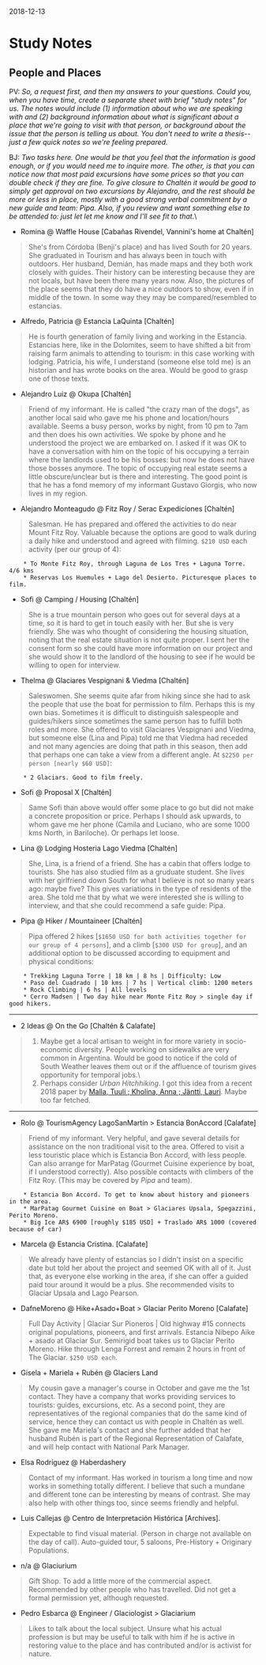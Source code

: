 2018-12-13

# Study Notes 

## People and Places

PV: _So, a request first, and then my answers to your questions. Could you, when you have time, create a separate sheet with brief "study notes" for us. The notes would include (1) information about who we are speaking with and (2) background information about what is significant about a place that we're going to visit with that person, or background about the issue that the person is telling us about. You don't need to write a thesis--just a few quick notes so we're feeling prepared._

BJ: _Two tasks here. One would be that you feel that the information is good enough, or if you would need me to inquire more. The other, is that you can notice now that most paid excursions have some prices so that you can double check if they are fine. To give closure to Chaltén it would be good to simply get approval on two excursions by Alejandro, and the rest should be more or less in place, mostly with a good strong verbal commitment by a new guide and team: Pipa. Also, if you review and want something else to be attended to: just let let me know and I'll see fit to that._\

+ Romina @ Waffle House [Cabañas Rivendel, Vannini's home at Chaltén]

> She's from Córdoba (Benji's place) and has lived South for 20 years. She graduated in Tourism and has always been in touch with outdoors. Her husband, Demián, has made maps and they both work closely with guides. Their history can be interesting because they are not locals, but have been there many years now. Also, the pictures of the place seems that they do have a nice outdoors to show, even if in middle of the town. In some way they may be compared/resembled to estancias.

+ Alfredo, Patricia @ Estancia LaQuinta [Chaltén]

> He is fourth generation of family living and working in the Estancia. Estancias here, like in the Dolomites, seem to have shifted a bit from raising farm animals to attending to tourism: in this case working with lodging. Patricia, his wife, I understand (someone else told me) is an historian and has wrote books on the area. Would be good to grasp one of those texts. 

+ Alejandro Luiz @ Okupa [Chaltén]

> Friend of my informant. He is called "the crazy man of the dogs", as another local said who gave me his phone and location/hours available. Seems a busy person, works by night, from 10 pm to 7am and then does his own activities. We spoke by phone and he understood the project we are embarked on. I asked if it was OK to have a conversation with him on the topic of his occupying a terrain where the landlords used to be his bosses: but now he does not have those bosses anymore. The topic of occupying real estate seems a little obscure/unclear but is there and interesting. The good point is that he has a fond memory of my informant Gustavo Giorgis, who now lives in my region. 

+ Alejandro Monteagudo @ Fitz Roy / Serac Expediciones [Chaltén]

> Salesman. He has prepared and offered the activities to do near Mount Fitz Roy. Valuable because the options are good to walk during a daily hike and understood and agreed with filming. `$210 USD` each activity (per our group of 4):

        * To Monte Fitz Roy, through Laguna de Los Tres + Laguna Torre. 4/6 kms
        * Reservas Los Huemules + Lago del Desierto. Picturesque places to film. 

+ Sofi @ Camping / Housing [Chaltén]

> She is a true mountain person who goes out for several days at a time, so it is hard to get in touch easily with her. But she is very friendly. She was who thought of considering the housing situation, noting that the real estate situation is not quite proper. I sent her the consent form so she could have more information on our project and she would show it to the landlord of the housing to see if he would be willing to open for interview. 

+ Thelma @ Glaciares Vespignani & Viedma [Chaltén]

> Saleswomen. She seems quite afar from hiking since she had to ask the people that use the boat for permission to film. Perhaps this is my own bias. Sometimes it is difficult to distinguish salespeople and guides/hikers since sometimes the same person has to fulfill both roles and more. She offered to visit Glaciares Vespignani and Viedma, but someone else (Lina and Pipa) told me that Viedma had receded and not many agencies are doing that path in this season, then add that perhaps one can take a view from a different angle. At `$2250 per person [nearly $60 USD]`:

        * 2 Glaciars. Good to film freely. 

+ Sofi @ Proposal X [Chaltén]

> Same Sofi than above would offer some place to go but did not make a concrete proposition or price. Perhaps I should ask upwards, to whom gave me her phone (Camila and Luciano, who are some 1000 kms North, in Bariloche). Or perhaps let loose.

+ Lina @ Lodging Hosteria Lago Viedma [Chaltén]

> She, Lina, is a friend of a friend. She has a cabin that offers lodge to tourists. She has also studied film as a gruduate student. She lives with her girlfriend down South for what I believe is not so many years ago: maybe five? This gives variations in the type of residents of the area. She told me that by what we were interested she is willing to interview, and that she could recommend a safe guide: Pipa. 

+ Pipa @ Hiker / Mountaineer [Chaltén]

> Pipa offered 2 hikes [`$1650 USD for both activities together for our group of 4 persons`], and a climb [`$300 USD for group`], and an additional option to be discussed according to equipment and physical conditions:

        * Trekking Laguna Torre | 18 km | 8 hs | Difficulty: Low
        * Paso del Cuadrado | 10 kms | 7 hs | Vertical climb: 1200 meters
        * Rock Climbing | 6 hs | All levels 
        * Cerro Madsen | Two day hike near Monte Fitz Roy > single day if good hikers.

******

+ 2 Ideas @ On the Go [Chaltén & Calafate]

> 1. Maybe get a local artisan to weight in for more variety in socio-economic diversity. People working on sidewalks are very common in Argentina. Would be good to notice if the cold of South Weather leaves them out or if the affluence of tourism gives opportunity for temporal jobs.\
> 2. Perhaps consider *Urban Hitchhiking*. I got this idea from a recent 2018 paper by [Malla, Tuuli ; Kholina, Anna ; Jäntti, Lauri](https://aaltodoc.aalto.fi/handle/123456789/30281). Maybe too far fetched.

******

+ Rolo @ TourismAgency LagoSanMartín > Estancia BonAccord [Calafate]

> Friend of my informant. Very helpful, and gave several details for assistance on the non traditional visit to the area. Offered to visit a less touristic place which is Estancia Bon Accord, with less people. Can also arrange for MarPatag (Gourmet Cuisine experience by boat, if I understood correctly). Also possible contacts with climbers of the Fitz Roy. (This may be covered by *Pipa* and team).

        * Estancia Bon Accord. To get to know about history and pioneers in the area.
        * MarPatag Gourmet Cuisine on Boat > Glaciares Upsala, Spegazzini, Perito Moreno.
        * Big Ice AR$ 6900 [roughly $185 USD] + Traslado AR$ 1000 (covered because of car)

+ Marcela @ Estancia Cristina. [Calafate]

> We already have plenty of estancias so I didn't insist on a specific date but told her about the project and seemed OK with all of it. Just that, as everyone else working in the area, if she can offer a guided paid tour around it would be a plus. She recommended visits to Glaciar Upsala and Lago Pearson. 

+ DafneMoreno @ Hike+Asado+Boat > Glaciar Perito Moreno [Calafate]

> Full Day Activity | Glaciar Sur Pioneros | Old highway #15 connects original populations, pioneers, and first arrivals. Estancia Nibepo Aike + asado at Glaciar Sur. Semirigid boat takes us to Glaciar Perito Moreno. Hike through Lenga Forrest and remain 2 hours in front of The Glaciar.  `$250 USD each`.

+ Gisela + Mariela + Rubén @ Glaciers Land
 
> My cousin gave a manager's course in October and gave me the 1st contact. They have a company that works providing services to tourists: guides, excursions, etc. As a second point, they are representatives of the regional companies that do the same kind of service, hence they can contact us with people in Chaltén as well. She gave me Mariela's contact and she further added that her husband Rubén is part of the Regional Representation of Calafate, and will help contact with National Park Manager.

+ Elsa Rodríguez @ Haberdashery

> Contact of my informant. Has worked in tourism a long time and now works in something totally different. I believe that such a mundane and different tone can be interesting by means of contrast. She may also help with other things too, since seems friendly and helpful.

+ Luis Callejas @ Centro de Interpretación Histórica [Archives]. 

> Expectable to find visual material. (Person in charge not available on the day of call). Auto-guided tour, 5 saloons, Pre-History + Originary Populations.

+ n/a @ Glaciurium

> Gift Shop. To add a little more of the commercial aspect. Recommended by other people who has travelled. Did not get a formal permission yet, although requested.

+ Pedro Esbarca @ Engineer / Glaciologist > Glaciarium

> Likes to talk about the local subject. Unsure what his actual profession is but may be useful to talk with him if he is active in restoring value to the place and has contributed and/or is activist for nature. 

